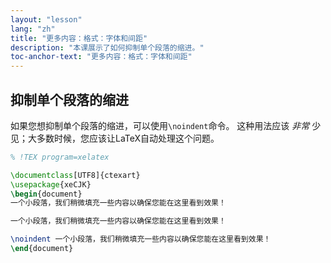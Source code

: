 ```yaml
---
layout: "lesson"
lang: "zh"
title: "更多内容：格式：字体和间距"
description: "本课展示了如何抑制单个段落的缩进。"
toc-anchor-text: "更多内容：格式：字体和间距"
---
```


## 抑制单个段落的缩进

如果您想抑制单个段落的缩进，可以使用`\noindent`命令。
这种用法应该 _非常_ 少见；大多数时候，您应该让LaTeX自动处理这个问题。

```latex
% !TEX program=xelatex

\documentclass[UTF8]{ctexart}
\usepackage{xeCJK}
\begin{document}
一个小段落，我们稍微填充一些内容以确保您能在这里看到效果！

一个小段落，我们稍微填充一些内容以确保您能在这里看到效果！

\noindent 一个小段落，我们稍微填充一些内容以确保您能在这里看到效果！
\end{document}
```
